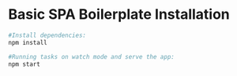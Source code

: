 # Basic SPA Boilerplate Installation

```bash
#Install dependencies:
npm install

#Running tasks on watch mode and serve the app:
npm start
